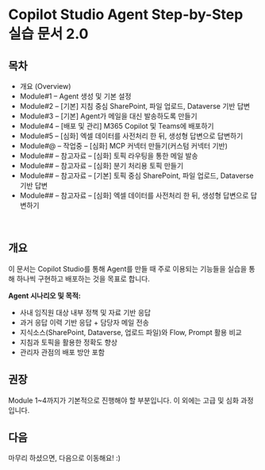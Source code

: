 # Copilot Studio Agent Step-by-Step 실습 문서 2.0

## 목차

- 개요 (Overview)
- Module#1 – Agent 생성 및 기본 설정
- Module#2 – [기본] 지침 중심 SharePoint, 파일 업로드, Dataverse 기반 답변
- Module#3 – [기본] Agent가 메일을 대신 발송하도록 만들기
- Module#4 – [배포 및 관리] M365 Copilot 및 Teams에 배포하기
- Module#5 – [심화] 엑셀 데이터를 사전처리 한 뒤, 생성형 답변으로 답변하기
- Module#@ – 작업중 – [심화] MCP 커넥터 만들기(커스텀 커넥터 기반)
- Module## – 참고자료 – [심화] 토픽 라우팅을 통한 메일 발송
- Module## – 참고자료 – [심화] 분기 처리용 토픽 만들기
- Module## – 참고자료 – [기본] 토픽 중심 SharePoint, 파일 업로드, Dataverse 기반 답변
- Module## – 참고자료 – [심화] 엑셀 데이터를 사전처리 한 뒤, 생성형 답변으로 답변하기

</br>

## 개요

이 문서는 Copilot Studio를 통해 Agent를 만들 때 주로 이용되는 기능들을 실습을 통해 하나씩 구현하고 배포하는 것을 목표로 합니다.

**Agent 시나리오 및 목적:**

- 사내 임직원 대상 내부 정책 및 자료 기반 응답
- 과거 응답 이력 기반 응답 + 담당자 메일 전송
- 지식소스(SharePoint, Dataverse, 업로드 파일)와 Flow, Prompt 활용 비교
- 지침과 토픽을 활용한 정확도 향상
- 관리자 관점의 배포 방안 포함

## 권장
Module 1~4까지가 기본적으로 진행해야 할 부분입니다.
이 외에는 고급 및 심화 과정입니다.

## 다음

마무리 하셨으면, 다음으로 이동해요! :)
